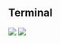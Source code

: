 ## Terminal
![](https://mk0learntocodew6bl5f.kinstacdn.com/wp-content/uploads/2016/03/intro-to-command-line.png)
![](https://documentation.commvault.com/commvault/v11/images/cli.png)
